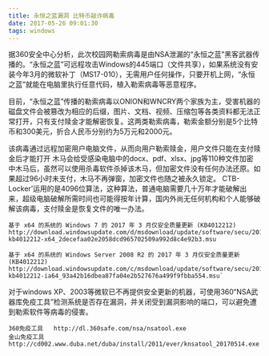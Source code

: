 ```yaml
---
title: 永恒之蓝漏洞 比特币敲诈病毒
date: 2017-05-26 09:01:30
tags: windows
---
```

据360安全中心分析，此次校园网勒索病毒是由NSA泄漏的“永恒之蓝”黑客武器传播的。“永恒之蓝”可远程攻击Windows的445端口（文件共享），如果系统没有安装今年3月的微软补丁（MS17-010），无需用户任何操作，只要开机上网，“永恒之蓝”就能在电脑里执行任意代码，植入勒索病毒等恶意程序。
<!-- more -->
目前，“永恒之蓝”传播的勒索病毒以ONION和WNCRY两个家族为主，受害机器的磁盘文件会被篡改为相应的后缀，图片、文档、视频、压缩包等各类资料都无法正常打开，只有支付赎金才能解密恢复。这两类勒索病毒，勒索金额分别是5个比特币和300美元，折合人民币分别约为5万元和2000元。

该病毒通过远程加密用户电脑文件，从而向用户勒索赎金，用户文件只能在支付赎金后才能打开
木马会给受感染电脑中的docx、pdf、xlsx、jpg等110种文件加密
中木马后，虽然可以使用杀毒软件杀掉该木马，但加密文件没有任何办法还原。如果超过96小时未支付，木马不再弹窗，加密文件也随之被永久锁定。
CTB-Locker’运用的是4096位算法，这种算法，普通电脑需要几十万年才能破解出来，超级电脑破解所需时间也可能得按年计算，国内外尚无任何机构和个人能够破解该病毒，支付赎金是恢复文件的唯一办法。

```
基于 x64 的系统的 Windows 7 的 2017 年 3 月仅安全质量更新 (KB4012212) 
http://download.windowsupdate.com/d/msdownload/update/software/secu/2017/02/windows6.1-kb4012212-x64_2decefaa02e2058dcd965702509a992d8c4e92b3.msu

基于 x64 的系统的 Windows Server 2008 R2 的 2017 年 3 月仅安全质量更新 (KB4012212) 
http://download.windowsupdate.com/c/msdownload/update/software/secu/2017/02/windows6.1-kb4012212-ia64_93a42b16dbea87fa04e2b527676a499f9fbba554.msu`
```
对于windows XP、2003等微软已不再提供安全更新的机器，可使用360“NSA武器库免疫工具”检测系统是否存在漏洞，并关闭受到漏洞影响的端口，可以避免遭到勒索软件等病毒的侵害。
```
360免疫工具   http://dl.360safe.com/nsa/nsatool.exe
金山免疫工具  http://cd002.www.duba.net/duba/install/2011/ever/knsatool_20170514.exe
```
